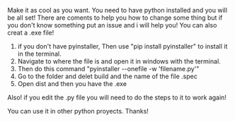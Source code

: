 Make it as cool as you want. You need to have python installed and you will be all set! There are coments to help you how to change some thing but if you don't know something put an issue and i will help you! You can also creat a .exe file!

1. if you don't have pyinstaller, Then use "pip install pyinstaller" to install it in the terminal.
2. Navigate to where the file is and open it in windows with the terminal.
3. Then do this command "pyinstaller --onefile -w 'filename.py'"
4. Go to the folder and delet build and the name of the file .spec
5. Open dist and then you have the .exe

Also! if you edit the .py file you will need to do the steps to it to work again!

You can use it in other python proyects.
Thanks!
